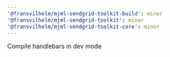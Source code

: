 ```yaml
---
'@fransvilhelm/mjml-sendgrid-toolkit-build': minor
'@fransvilhelm/mjml-sendgrid-toolkit': minor
'@fransvilhelm/mjml-sendgrid-toolkit-core': minor
---
```


Compile handlebars in dev mode
